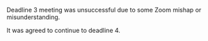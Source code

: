 Deadline 3 meeting was unsuccessful due to some Zoom mishap or misunderstanding.

It was agreed to continue to deadline 4.
